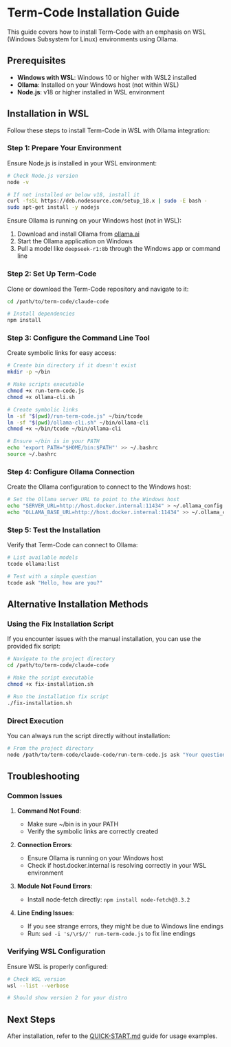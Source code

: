 # Term-Code Installation Guide

This guide covers how to install Term-Code with an emphasis on WSL (Windows Subsystem for Linux) environments using Ollama.

## Prerequisites

- **Windows with WSL**: Windows 10 or higher with WSL2 installed
- **Ollama**: Installed on your Windows host (not within WSL)
- **Node.js**: v18 or higher installed in WSL environment

## Installation in WSL

Follow these steps to install Term-Code in WSL with Ollama integration:

### Step 1: Prepare Your Environment

Ensure Node.js is installed in your WSL environment:

```bash
# Check Node.js version
node -v

# If not installed or below v18, install it
curl -fsSL https://deb.nodesource.com/setup_18.x | sudo -E bash -
sudo apt-get install -y nodejs
```

Ensure Ollama is running on your Windows host (not in WSL):

1. Download and install Ollama from [ollama.ai](https://ollama.ai)
2. Start the Ollama application on Windows
3. Pull a model like `deepseek-r1:8b` through the Windows app or command line

### Step 2: Set Up Term-Code

Clone or download the Term-Code repository and navigate to it:

```bash
cd /path/to/term-code/claude-code

# Install dependencies
npm install
```

### Step 3: Configure the Command Line Tool

Create symbolic links for easy access:

```bash
# Create bin directory if it doesn't exist
mkdir -p ~/bin

# Make scripts executable
chmod +x run-term-code.js
chmod +x ollama-cli.sh

# Create symbolic links
ln -sf "$(pwd)/run-term-code.js" ~/bin/tcode
ln -sf "$(pwd)/ollama-cli.sh" ~/bin/ollama-cli
chmod +x ~/bin/tcode ~/bin/ollama-cli

# Ensure ~/bin is in your PATH
echo 'export PATH="$HOME/bin:$PATH"' >> ~/.bashrc
source ~/.bashrc
```

### Step 4: Configure Ollama Connection

Create the Ollama configuration to connect to the Windows host:

```bash
# Set the Ollama server URL to point to the Windows host
echo "SERVER_URL=http://host.docker.internal:11434" > ~/.ollama_config
echo "OLLAMA_BASE_URL=http://host.docker.internal:11434" >> ~/.ollama_config
```

### Step 5: Test the Installation

Verify that Term-Code can connect to Ollama:

```bash
# List available models
tcode ollama:list

# Test with a simple question
tcode ask "Hello, how are you?"
```

## Alternative Installation Methods

### Using the Fix Installation Script

If you encounter issues with the manual installation, you can use the provided fix script:

```bash
# Navigate to the project directory
cd /path/to/term-code/claude-code

# Make the script executable
chmod +x fix-installation.sh

# Run the installation fix script
./fix-installation.sh
```

### Direct Execution

You can always run the script directly without installation:

```bash
# From the project directory
node /path/to/term-code/claude-code/run-term-code.js ask "Your question here"
```

## Troubleshooting

### Common Issues

1. **Command Not Found**:
   - Make sure ~/bin is in your PATH
   - Verify the symbolic links are correctly created

2. **Connection Errors**:
   - Ensure Ollama is running on your Windows host
   - Check if host.docker.internal is resolving correctly in your WSL environment

3. **Module Not Found Errors**:
   - Install node-fetch directly: `npm install node-fetch@3.3.2`

4. **Line Ending Issues**:
   - If you see strange errors, they might be due to Windows line endings
   - Run: `sed -i 's/\r$//' run-term-code.js` to fix line endings

### Verifying WSL Configuration

Ensure WSL is properly configured:

```bash
# Check WSL version
wsl --list --verbose

# Should show version 2 for your distro
```

## Next Steps

After installation, refer to the [QUICK-START.md](QUICK-START.md) guide for usage examples. 